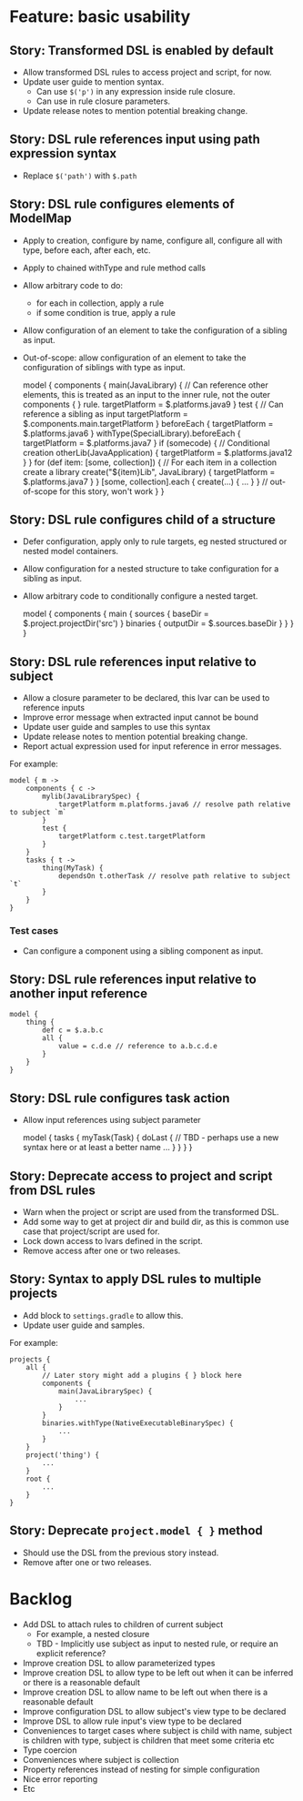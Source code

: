 # Feature: basic usability

## Story: Transformed DSL is enabled by default

- Allow transformed DSL rules to access project and script, for now.
- Update user guide to mention syntax.
    - Can use `$('p')` in any expression inside rule closure.
    - Can use in rule closure parameters.
- Update release notes to mention potential breaking change.

## Story: DSL rule references input using path expression syntax

- Replace `$('path')` with `$.path`

## Story: DSL rule configures elements of ModelMap 

- Apply to creation, configure by name, configure all, configure all with type, before each, after each, etc.
- Apply to chained withType and rule method calls
- Allow arbitrary code to do:
    - for each in collection, apply a rule
    - if some condition is true, apply a rule
- Allow configuration of an element to take the configuration of a sibling as input.
- Out-of-scope: allow configuration of an element to take the configuration of siblings with type as input.


    model {
        components {
            main(JavaLibrary) {
                // Can reference other elements, this is treated as an input to the inner rule, not the outer components { } rule.
                targetPlatform = $.platforms.java9
            }
            test {
                // Can reference a sibling as input
                targetPlatform = $.components.main.targetPlatform
            }
            beforeEach {
                targetPlatform = $.platforms.java6
            }
            withType(SpecialLibrary).beforeEach {
                targetPlatform = $.platforms.java7
            }
            if (somecode) {
                // Conditional creation
                otherLib(JavaApplication) {
                    targetPlatform = $.platforms.java12
                }
            }
            for (def item: [some, collection]) {
                // For each item in a collection create a library
                create("${item}Lib", JavaLibrary) {
                    targetPlatform = $.platforms.java7
                }
            }
            [some, collection].each { create(...) { ... } } // out-of-scope for this story, won't work
        }
    }
    
## Story: DSL rule configures child of a structure
 
- Defer configuration, apply only to rule targets, eg nested structured or nested model containers.
- Allow configuration for a nested structure to take configuration for a sibling as input.
- Allow arbitrary code to conditionally configure a nested target.


    model {
        components {
            main {
                sources {
                    baseDir = $.project.projectDir('src')
                }
                binaries {
                    outputDir = $.sources.baseDir
                }
            }
        }
    }    

## Story: DSL rule references input relative to subject 

- Allow a closure parameter to be declared, this lvar can be used to reference inputs
- Improve error message when extracted input cannot be bound
- Update user guide and samples to use this syntax
- Update release notes to mention potential breaking change.
- Report actual expression used for input reference in error messages.

For example:

    model { m ->
        components { c ->
            mylib(JavaLibrarySpec) {
                targetPlatform m.platforms.java6 // resolve path relative to subject `m`
            }
            test {
                targetPlatform c.test.targetPlatform
            }
        }
        tasks { t ->
            thing(MyTask) {
                dependsOn t.otherTask // resolve path relative to subject `t`
            }
        }
    }

### Test cases

- Can configure a component using a sibling component as input.

## Story: DSL rule references input relative to another input reference 

    model {
        thing {
            def c = $.a.b.c
            all {
                value = c.d.e // reference to a.b.c.d.e
            }
        }
    }

## Story: DSL rule configures task action 

- Allow input references using subject parameter


    model {
        tasks {
            myTask(Task) {
                doLast { // TBD - perhaps use a new syntax here or at least a better name
                    ...
                }
            }
        }
    }
    
## Story: Deprecate access to project and script from DSL rules

- Warn when the project or script are used from the transformed DSL.
- Add some way to get at project dir and build dir, as this is common use case that project/script are used for.
- Lock down access to lvars defined in the script.
- Remove access after one or two releases.

## Story: Syntax to apply DSL rules to multiple projects

- Add block to `settings.gradle` to allow this.
- Update user guide and samples.

For example:

    projects {
        all {
            // Later story might add a plugins { } block here
            components {
                main(JavaLibrarySpec) { 
                    ... 
                }
            }
            binaries.withType(NativeExecutableBinarySpec) {
                ...
            }
        }
        project('thing') {
            ...
        }
        root {
            ...
        }
    }

## Story: Deprecate `project.model { }` method

- Should use the DSL from the previous story instead.
- Remove after one or two releases.

# Backlog

- Add DSL to attach rules to children of current subject
    - For example, a nested closure
    - TBD - Implicitly use subject as input to nested rule, or require an explicit reference?
- Improve creation DSL to allow parameterized types
- Improve creation DSL to allow type to be left out when it can be inferred or there is a reasonable default
- Improve creation DSL to allow name to be left out when there is a reasonable default
- Improve configuration DSL to allow subject's view type to be declared
- Improve DSL to allow rule input's view type to be declared
- Conveniences to target cases where subject is child with name, subject is children with type, subject is children that meet some criteria etc
- Type coercion
- Conveniences where subject is collection
- Property references instead of nesting for simple configuration
- Nice error reporting
- Etc
